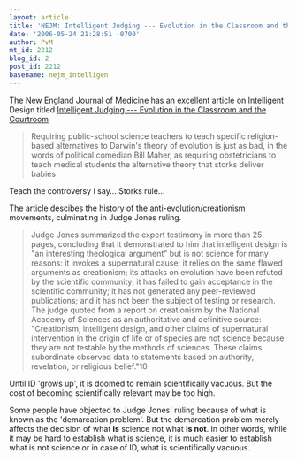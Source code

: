 ```yaml
---
layout: article
title: 'NEJM: Intelligent Judging --- Evolution in the Classroom and the Courtroom'
date: '2006-05-24 21:28:51 -0700'
author: PvM
mt_id: 2212
blog_id: 2
post_id: 2212
basename: nejm_intelligen
---
```

The New England Journal of Medicine has an excellent article on Intelligent Design titled [Intelligent Judging --- Evolution in the Classroom and the Courtroom](http://content.nejm.org/cgi/content/full/354/21/2277)

> Requiring public-school science teachers to teach specific religion-based alternatives to Darwin's theory of evolution is just as bad, in the words of political comedian Bill Maher, as requiring obstetricians to teach medical students the alternative theory that storks deliver babies

Teach the controversy I say... Storks rule...

The article descibes the history of the anti-evolution/creationism movements, culminating in Judge Jones ruling. 

> Judge Jones summarized the expert testimony in more than 25 pages, concluding that it demonstrated to him that intelligent design is "an interesting theological argument" but is not science for many reasons: it invokes a supernatural cause; it relies on the same flawed arguments as creationism; its attacks on evolution have been refuted by the scientific community; it has failed to gain acceptance in the scientific community; it has not generated any peer-reviewed publications; and it has not been the subject of testing or research. The judge quoted from a report on creationism by the National Academy of Sciences as an authoritative and definitive source: "Creationism, intelligent design, and other claims of supernatural intervention in the origin of life or of species are not science because they are not testable by the methods of sciences. These claims subordinate observed data to statements based on authority, revelation, or religious belief."10

Until ID 'grows up', it is doomed to remain scientifically vacuous. But the cost of becoming scientifically relevant may be too high.

Some people have objected to Judge Jones' ruling because of what is known as the 'demarcation problem'. But the demarcation problem merely affects the decision of what **is** science not what **is not**. In other words, while it may be hard to establish what is science, it is much easier to establish what is not science or in case of ID, what is scientifically vacuous.
